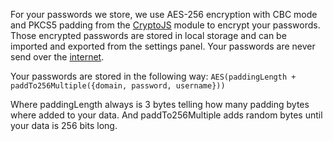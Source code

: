 For your passwords we store, we use AES-256 encryption with CBC mode and PKCS5 padding from the [CryptoJS](https://www.npmjs.com/package/crypto-js) module to encrypt your passwords.
Those encrypted passwords are stored in local storage and can be imported and exported from the settings panel.
Your passwords are never send over the [internet](VerifyNoInternet.md).

Your passwords are stored in the following way:
```AES(paddingLength + paddTo256Multiple({domain, password, username}))```

Where paddingLength always is 3 bytes telling how many padding bytes where added to your data.
And paddTo256Multiple adds random bytes until your data is 256 bits long.